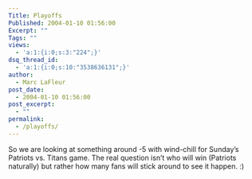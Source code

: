 ```yaml
---
Title: Playoffs
Published: 2004-01-10 01:56:00
Excerpt: ""
Tags: ""
views:
  - 'a:1:{i:0;s:3:"224";}'
dsq_thread_id:
  - 'a:1:{i:0;s:10:"3538636131";}'
author:
  - Marc LaFleur
post_date:
  - 2004-01-10 01:56:00
post_excerpt:
  - ""
permalink:
  - /playoffs/
---
```

<div class="Section1"> <p>So we are looking at something around -5 with wind-chill for Sunday&rsquo;s Patriots vs. Titans game. The real question isn&rsquo;t who will win (Patriots naturally) but rather how many fans will stick around to see it happen. :)&nbsp;</p></div>